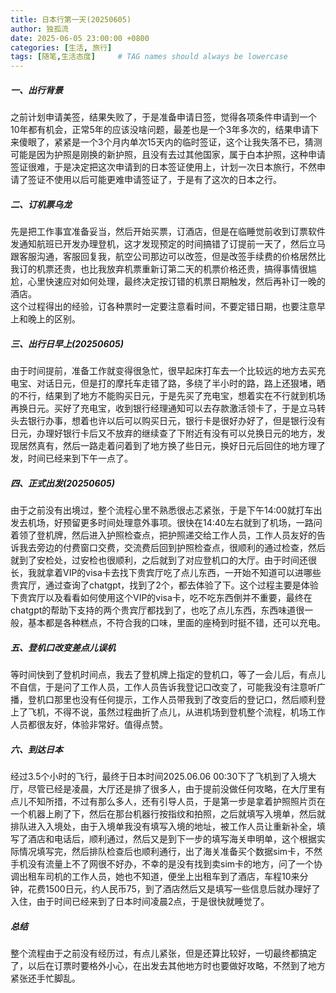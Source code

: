 ```yaml
---
title: 日本行第一天(20250605)
author: 独孤流
date: 2025-06-05 23:00:00 +0800
categories: [生活, 旅行]
tags: [随笔,生活态度]     # TAG names should always be lowercase
---
```


##### 一、出行背景
之前计划申请美签，结果失败了，于是准备申请日签，觉得各项条件申请到一个10年都有机会，正常5年的应该没啥问题，最差也是一个3年多次的，结果申请下来傻眼了，紧紧是一个3个月内单次15天内的临时签证，这个让我失落不已，猜测可能是因为护照是刚换的新护照，且没有去过其他国家，属于白本护照，这种申请签证很难，于是决定把这次申请到的日本签证使用上，计划一次日本旅行，不然申请了签证不使用以后可能更难申请签证了，于是有了这次的日本之行。

##### 二、订机票乌龙
先是把工作事宜准备妥当，然后开始买票，订酒店，但是在临睡觉前收到订票软件发通知航班已开发办理登机，这才发现预定的时间搞错了订提前一天了，然后立马跟客服沟通，客服回复我，航空公司那边可以改签，但是改签手续费的价格居然比我订的机票还贵，也比我放弃机票重新订第二天的机票价格还贵，搞得事情很尴尬，心里快速应对如何处理，最终决定按订错的机票日期触发，然后再补订一晚的酒店。\
这个过程得出的经验，订各种票时一定要注意看时间，不要定错日期，也要注意早上和晚上的区别。


##### 三、出行日早上(20250605)
由于时间提前，准备工作就变得很急忙，很早起床打车去一个比较远的地方去买充电宝、对话日元，但是打的摩托车走错了路，多绕了半小时的路，路上还狠堵，晒的不行，结果到了地方不能购买日元，于是先买了充电宝，想着实在不行就到机场再换日元。买好了充电宝，收到银行经理通知可以去存款激活领卡了，于是立马转头去银行办事，想着也许以后可以购买日元，银行卡是很好办好了，但是银行没有日元，办理好银行卡后又不放弃的继续查了下附近有没有可以兑换日元的地方，发现居然真有，然后一路走着问着到了地方换了些日元，换好日元后回住的地方理了发，时间已经来到下午一点了。

##### 四、正式出发(20250605)
由于之前没有出境过，整个流程心里不熟悉很忐忑紧张，于是下午14:00就打车出发去机场，好预留更多时间处理意外事项。很快在14:40左右就到了机场，一路问着领了登机牌，然后进入护照检查点，把护照递交给工作人员，工作人员友好的告诉我去旁边的付费窗口交费，交流费后回到护照检查点，很顺利的通过检查，然后就到了安检处，过安检也很顺利，之后就到了对应登机口的大厅。由于时间还很长，我就拿着VIP的visa卡去找下贵宾厅吃了点儿东西，一开始不知道可以进哪些贵宾厅，通过查询了chatgpt，找到了2个，都去体验了下。这个过程主要是体验下贵宾厅以及看看如何使用这个VIP的visa卡，吃不吃东西倒并不重要，最终在chatgpt的帮助下支持的两个贵宾厅都找到了，也吃了点儿东西，东西味道很一般，基本都是各种糕点，不符合我的口味，里面的座椅到时挺不错，还可以充电。

##### 五、登机口改变差点儿误机
等时间快到了登机时间点，我去了登机牌上指定的登机口，等了一会儿后，有点儿不自信，于是问了工作人员，工作人员告诉我登记口改变了，可能我没有注意听广播，登机口那里也没有任何提示，工作人员带我到了改变后的登记口，然后顺利登上了飞机，不得不说，虽然过程曲折了点儿，从进机场到登机整个流程，机场工作人员都很友好，体验非常好。值得点赞。

##### 六、到达日本
经过3.5个小时的飞行，最终于日本时间2025.06.06 00:30下了飞机到了入境大厅，尽管已经是凌晨，大厅还是排了很多人，由于提前没做任何攻略，在大厅里有点儿不知所措，不过有那么多人，还有引导人员，于是第一步是拿着护照照片页在一个机器上刷了下，然后在那台机器行按指纹和拍照，之后就填写入境单，然后就排队进入入境处，由于入境单我没有填写入境的地址，被工作人员让重新补全，填写了酒店和电话后，顺利通过，然后又是到下一步的填写海关申明单，这个根据实际情况填写完，然后排队检查后也顺利通行，出了海关准备买个数据sim卡，不然手机没有流量上不了网很不好办，不幸的是没有找到卖sim卡的地方，问了一个协调出租车司机的工作人员，她也不知道，便坐上出租车到了酒店，车程10来分钟，花费1500日元，约人民币75，到了酒店然后又是填写一些信息后就办理好了入住，由于时间已经来到了日本时间凌晨2点，于是很快就睡觉了。

##### 总结
整个流程由于之前没有经历过，有点儿紧张，但是还算比较好，一切最终都搞定了，以后在订票时要格外小心，在出发去其他地方时也要做好攻略，不然到了地方紧张还手忙脚乱。